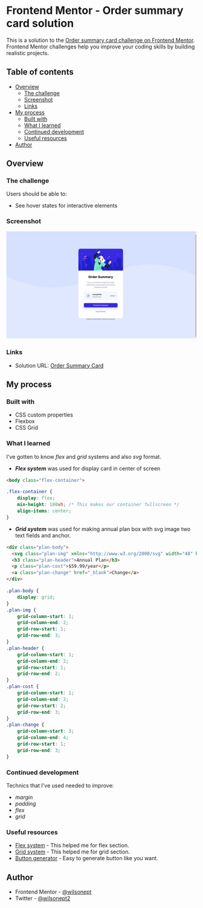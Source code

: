 # Frontend Mentor - Order summary card solution
This is a solution to the [Order summary card challenge on Frontend Mentor](https://www.frontendmentor.io/challenges/order-summary-component-QlPmajDUj). Frontend Mentor challenges help you improve your coding skills by building realistic projects. 

## Table of contents
- [Overview](#overview)
  - [The challenge](#the-challenge)
  - [Screenshot](#screenshot)
  - [Links](#links)
- [My process](#my-process)
  - [Built with](#built-with)
  - [What I learned](#what-i-learned)
  - [Continued development](#continued-development)
  - [Useful resources](#useful-resources)
- [Author](#author)

## Overview

### The challenge
Users should be able to:
- See hover states for interactive elements

### Screenshot
![](./screenshot.png)

### Links
- Solution URL: [Order Summary Card](https://wilsonept.github.io/frontendmentor-order-summary-card/)

## My process

### Built with
- CSS custom properties
- Flexbox
- CSS Grid

### What I learned
I've gotten to know *flex* and *grid* systems and also *svg* format.
- ***Flex system*** was used for display card in center of screen
```html
<body class="flex-container">
```
```css
.flex-container {
    display: flex;
    min-height: 100vh; /* This makes our container fullscreen */
    align-items: center;
}
```
- ***Grid system*** was used for making annual plan box with svg image two text fields and anchor.
```html
<div class="plan-body">
  <svg class="plan-img" xmlns="http://www.w3.org/2000/svg" width="48" height="48"><g fill="none" fill-rule="evenodd"><circle cx="24" cy="24" r="24" fill="#DFE6FB"/><path fill="#717FA6" fill-rule="nonzero" d="M32.574 15.198a.81.81 0 00-.646-.19L20.581 16.63a.81.81 0 00-.696.803V26.934a3.232 3.232 0 00-1.632-.44A3.257 3.257 0 0015 29.747 3.257 3.257 0 0018.253 33a3.257 3.257 0 003.253-3.253v-8.37l9.726-1.39v5.327a3.232 3.232 0 00-1.631-.441 3.257 3.257 0 00-3.254 3.253 3.257 3.257 0 003.254 3.253 3.257 3.257 0 003.253-3.253V15.81a.81.81 0 00-.28-.613z"/></g></svg>
  <h3 class="plan-header">Annual Plan</h3>
  <p class="plan-cost">$59.99/year</p>
  <a class="plan-change" href="_blank">Change</a>
</div>
```
```css
.plan-body {
    display: grid;
}
.plan-img {
    grid-column-start: 1;
    grid-column-end: 2;
    grid-row-start: 1;
    grid-row-end: 3;
}
.plan-header {
    grid-column-start: 1;
    grid-column-end: 2;
    grid-row-start: 1;
    grid-row-end: 2;
}
.plan-cost {
    grid-column-start: 1;
    grid-column-end: 2;
    grid-row-start: 2;
    grid-row-end: 3;
}
.plan-change {
    grid-column-start: 3;
    grid-column-end: 4;
    grid-row-start: 1;
    grid-row-end: 3;
}
```

### Continued development
Technics that I've used needed to improve:
- *margin*
- *padding*
- *flex*
- *grid*

### Useful resources
- [Flex system](https://www.youtube.com/watch?v=_9idibPDs1s&ab_channel=webDev) - This helped me for flex section.
- [Grid system](https://css-tricks.com/snippets/css/complete-guide-grid/) - This helped me for grid section.
- [Button generator](https://css3buttongenerator.com/) - Easy to generate button like you want.

## Author
- Frontend Mentor - [@wilsonept](https://www.frontendmentor.io/profile/wilsonept)
- Twitter - [@wilsonept2](https://www.twitter.com/wilsonept2)